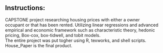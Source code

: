 
## Instructions:
<p> CAPSTONE project researching housing prices with either a owner occupant or that has been rented. Utilizing linear regressions and advanced empirical and economic framework such as characteristic theory, hedonic pricing, Box-cox, box-tidwell, and tobit models.
<br> The entire project was put togher using R, texworks, and shell scripts.
<br> House_Paper is the final product.

